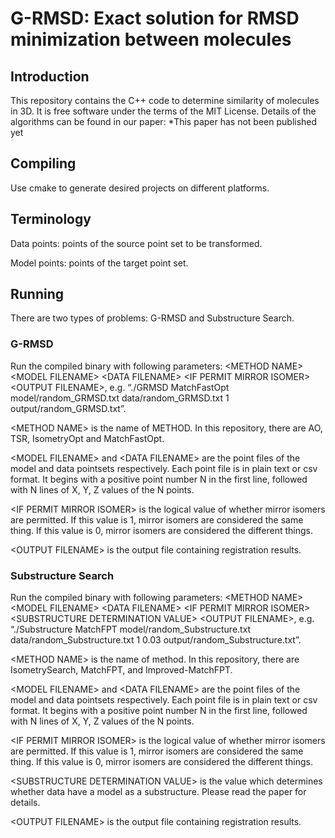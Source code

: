# G-RMSD: Exact solution for RMSD minimization between molecules

## Introduction
This repository contains the C++ code to determine similarity of molecules in 3D. It is free software under the terms of the MIT License. Details of the algorithms can be found in our paper:
*This paper has not been published yet
## Compiling
Use cmake to generate desired projects on different platforms.

## Terminology
Data points: points of the source point set to be transformed.

Model points: points of the target point set.

## Running

There are two types of problems: G-RMSD and Substructure Search. 

### G-RMSD 

Run the compiled binary with following parameters: \<METHOD NAME\> \<MODEL FILENAME\> \<DATA FILENAME\> \<IF PERMIT MIRROR ISOMER\>  \<OUTPUT FILENAME\>, e.g. “./GRMSD MatchFastOpt model/random_GRMSD.txt data/random_GRMSD.txt 1 output/random_GRMSD.txt”.

\<METHOD NAME\> is the name of METHOD. In this repository, there are AO, TSR, IsometryOpt and MatchFastOpt.
 
\<MODEL FILENAME\> and \<DATA FILENAME\> are the point files of the model and data pointsets respectively. Each point file is in plain text or csv format. It begins with a positive point number N in the first line, followed with N lines of X, Y, Z values of the N points.

\<IF PERMIT MIRROR ISOMER\> is the logical value of whether mirror isomers are permitted. If this value is 1, mirror isomers are considered the same thing. If this value is 0, mirror isomers are considered the different things.

\<OUTPUT FILENAME\> is the output file containing registration results. 
 
### Substructure Search

Run the compiled binary with following parameters: \<METHOD NAME\> \<MODEL FILENAME\> \<DATA FILENAME\> \<IF PERMIT MIRROR ISOMER\> \<SUBSTRUCTURE DETERMINATION VALUE\> \<OUTPUT FILENAME\>, e.g. “./Substructure MatchFPT model/random_Substructure.txt data/random_Substructure.txt 1 0.03 output/random_Substructure.txt”.

\<METHOD NAME\> is the name of method. In this repository, there are IsometrySearch, MatchFPT, and Improved-MatchFPT.
 
\<MODEL FILENAME\> and \<DATA FILENAME\> are the point files of the model and data pointsets respectively. Each point file is in plain text or csv format. It begins with a positive point number N in the first line, followed with N lines of X, Y, Z values of the N points.

\<IF PERMIT MIRROR ISOMER\> is the logical value of whether mirror isomers are permitted. If this value is 1, mirror isomers are considered the same thing. If this value is 0, mirror isomers are considered the different things.

\<SUBSTRUCTURE DETERMINATION VALUE\> is the value which determines whether data have a model as a substructure. Please read the paper for details.

\<OUTPUT FILENAME\> is the output file containing registration results.
